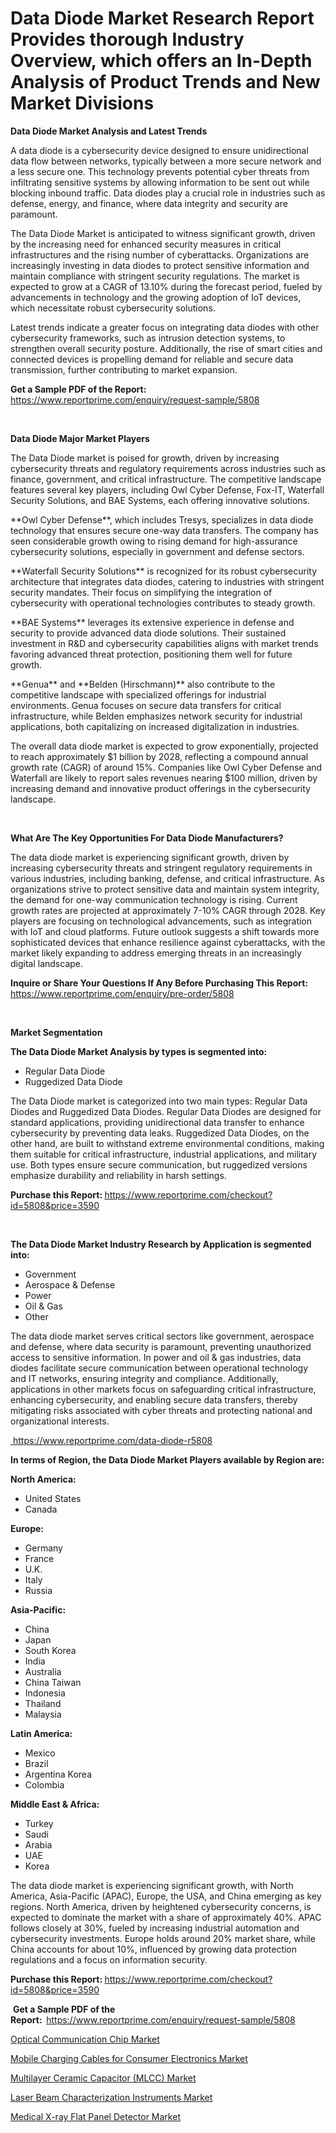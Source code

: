 <p><h1>Data Diode Market Research Report Provides thorough Industry Overview, which offers an In-Depth Analysis of Product Trends and New Market Divisions</h1></p><p><strong>Data Diode Market Analysis and Latest Trends</strong></p>
<p><p>A data diode is a cybersecurity device designed to ensure unidirectional data flow between networks, typically between a more secure network and a less secure one. This technology prevents potential cyber threats from infiltrating sensitive systems by allowing information to be sent out while blocking inbound traffic. Data diodes play a crucial role in industries such as defense, energy, and finance, where data integrity and security are paramount.</p><p>The Data Diode Market is anticipated to witness significant growth, driven by the increasing need for enhanced security measures in critical infrastructures and the rising number of cyberattacks. Organizations are increasingly investing in data diodes to protect sensitive information and maintain compliance with stringent security regulations. The market is expected to grow at a CAGR of 13.10% during the forecast period, fueled by advancements in technology and the growing adoption of IoT devices, which necessitate robust cybersecurity solutions.</p><p>Latest trends indicate a greater focus on integrating data diodes with other cybersecurity frameworks, such as intrusion detection systems, to strengthen overall security posture. Additionally, the rise of smart cities and connected devices is propelling demand for reliable and secure data transmission, further contributing to market expansion.</p></p>
<p><strong>Get a Sample PDF of the Report:&nbsp;</strong> <a href="https://www.reportprime.com/enquiry/request-sample/5808?utm_campaign=103&utm_medium=2&utm_source=Github&utm_content=ia&utm_term=19032025&utm_id=data-diode">https://www.reportprime.com/enquiry/request-sample/5808</a></p>
<p>&nbsp;</p>
<p><strong>Data Diode Major Market Players</strong></p>
<p><p>The Data Diode market is poised for growth, driven by increasing cybersecurity threats and regulatory requirements across industries such as finance, government, and critical infrastructure. The competitive landscape features several key players, including Owl Cyber Defense, Fox-IT, Waterfall Security Solutions, and BAE Systems, each offering innovative solutions.</p><p>**Owl Cyber Defense**, which includes Tresys, specializes in data diode technology that ensures secure one-way data transfers. The company has seen considerable growth owing to rising demand for high-assurance cybersecurity solutions, especially in government and defense sectors. </p><p>**Waterfall Security Solutions** is recognized for its robust cybersecurity architecture that integrates data diodes, catering to industries with stringent security mandates. Their focus on simplifying the integration of cybersecurity with operational technologies contributes to steady growth.</p><p>**BAE Systems** leverages its extensive experience in defense and security to provide advanced data diode solutions. Their sustained investment in R&D and cybersecurity capabilities aligns with market trends favoring advanced threat protection, positioning them well for future growth.</p><p>**Genua** and **Belden (Hirschmann)** also contribute to the competitive landscape with specialized offerings for industrial environments. Genua focuses on secure data transfers for critical infrastructure, while Belden emphasizes network security for industrial applications, both capitalizing on increased digitalization in industries.</p><p>The overall data diode market is expected to grow exponentially, projected to reach approximately $1 billion by 2028, reflecting a compound annual growth rate (CAGR) of around 15%. Companies like Owl Cyber Defense and Waterfall are likely to report sales revenues nearing $100 million, driven by increasing demand and innovative product offerings in the cybersecurity landscape.</p></p>
<p>&nbsp;</p>
<p><strong>What Are The Key Opportunities For Data Diode Manufacturers?</strong></p>
<p><p>The data diode market is experiencing significant growth, driven by increasing cybersecurity threats and stringent regulatory requirements in various industries, including banking, defense, and critical infrastructure. As organizations strive to protect sensitive data and maintain system integrity, the demand for one-way communication technology is rising. Current growth rates are projected at approximately 7-10% CAGR through 2028. Key players are focusing on technological advancements, such as integration with IoT and cloud platforms. Future outlook suggests a shift towards more sophisticated devices that enhance resilience against cyberattacks, with the market likely expanding to address emerging threats in an increasingly digital landscape.</p></p>
<p><strong>Inquire or Share Your Questions If Any Before Purchasing This Report:</strong> <a href="https://www.reportprime.com/enquiry/pre-order/5808?utm_campaign=103&utm_medium=2&utm_source=Github&utm_content=ia&utm_term=19032025&utm_id=data-diode">https://www.reportprime.com/enquiry/pre-order/5808</a></p>
<p>&nbsp;</p>
<p><strong>Market Segmentation</strong></p>
<p><strong>The Data Diode Market Analysis by types is segmented into:</strong></p>
<p><ul><li>Regular Data Diode</li><li>Ruggedized Data Diode</li></ul></p>
<p><p>The Data Diode market is categorized into two main types: Regular Data Diodes and Ruggedized Data Diodes. Regular Data Diodes are designed for standard applications, providing unidirectional data transfer to enhance cybersecurity by preventing data leaks. Ruggedized Data Diodes, on the other hand, are built to withstand extreme environmental conditions, making them suitable for critical infrastructure, industrial applications, and military use. Both types ensure secure communication, but ruggedized versions emphasize durability and reliability in harsh settings.</p></p>
<p><strong>Purchase this Report:&nbsp;</strong><a href="https://www.reportprime.com/checkout?id=5808&price=3590&utm_campaign=103&utm_medium=2&utm_source=Github&utm_content=ia&utm_term=19032025&utm_id=data-diode">https://www.reportprime.com/checkout?id=5808&price=3590</a></p>
<p>&nbsp;</p>
<p><strong>The Data Diode Market Industry Research by Application is segmented into:</strong></p>
<p><ul><li>Government</li><li>Aerospace & Defense</li><li>Power</li><li>Oil & Gas</li><li>Other</li></ul></p>
<p><p>The data diode market serves critical sectors like government, aerospace and defense, where data security is paramount, preventing unauthorized access to sensitive information. In power and oil & gas industries, data diodes facilitate secure communication between operational technology and IT networks, ensuring integrity and compliance. Additionally, applications in other markets focus on safeguarding critical infrastructure, enhancing cybersecurity, and enabling secure data transfers, thereby mitigating risks associated with cyber threats and protecting national and organizational interests.</p></p>
<p><a href="https://www.reportprime.com/data-diode-r5808?utm_campaign=103&utm_medium=2&utm_source=Github&utm_content=ia&utm_term=19032025&utm_id=data-diode">&nbsp;https://www.reportprime.com/data-diode-r5808</a></p>
<p><strong>In terms of Region, the Data Diode Market Players available by Region are:</strong></p>
<p>
    <p> <strong> North America: </strong>
        <ul>
            <li>United States</li>
            <li>Canada</li>
        </ul>
        </p> 
    <p> <strong> Europe: </strong>
        <ul>
            <li>Germany</li>
            <li>France</li>
            <li>U.K.</li>
            <li>Italy</li>
            <li>Russia</li>
        </ul>
        </p> 
    <p> <strong> Asia-Pacific: </strong>
        <ul>
            <li>China</li>
            <li>Japan</li>
            <li>South Korea</li>
            <li>India</li>
            <li>Australia</li>
            <li>China Taiwan</li>
            <li>Indonesia</li>
            <li>Thailand</li>
            <li>Malaysia</li>
        </ul>
        </p> 
    <p> <strong> Latin America: </strong>
        <ul>
            <li>Mexico</li>
            <li>Brazil</li>
            <li>Argentina Korea</li>
            <li>Colombia</li>
        </ul>
        </p> 
    <p> <strong> Middle East & Africa: </strong>
        <ul>
            <li>Turkey</li>
            <li>Saudi</li>
            <li>Arabia</li>
            <li>UAE</li>
            <li>Korea</li>
        </ul>
    </p>
    </p>
<p><p>The data diode market is experiencing significant growth, with North America, Asia-Pacific (APAC), Europe, the USA, and China emerging as key regions. North America, driven by heightened cybersecurity concerns, is expected to dominate the market with a share of approximately 40%. APAC follows closely at 30%, fueled by increasing industrial automation and cybersecurity investments. Europe holds around 20% market share, while China accounts for about 10%, influenced by growing data protection regulations and a focus on information security.</p></p>
<p><strong>Purchase this Report: </strong><a href="https://www.reportprime.com/checkout?id=5808&price=3590&utm_campaign=103&utm_medium=2&utm_source=Github&utm_content=ia&utm_term=19032025&utm_id=data-diode">https://www.reportprime.com/checkout?id=5808&price=3590</a></p>
<p>&nbsp;<strong>Get a Sample PDF of the Report:&nbsp;&nbsp;</strong><a href="https://www.reportprime.com/enquiry/request-sample/5808?utm_campaign=103&utm_medium=2&utm_source=Github&utm_content=ia&utm_term=19032025&utm_id=data-diode">https://www.reportprime.com/enquiry/request-sample/5808</a></p>
<p><strong></strong></p>
<p><p><a href="https://github.com/ertssmelov0/Market-Research-Report-List-1/blob/main/optical-communication-chip-market.md?utm_campaign=103&utm_medium=2&utm_source=Github&utm_content=ia&utm_term=19032025&utm_id=data-diode">Optical Communication Chip Market</a></p><p><a href="https://github.com/yakobotege/Market-Research-Report-List-1/blob/main/mobile-charging-cables-for-consumer-electronics-market.md?utm_campaign=103&utm_medium=2&utm_source=Github&utm_content=ia&utm_term=19032025&utm_id=data-diode">Mobile Charging Cables for Consumer Electronics Market</a></p><p><a href="https://github.com/pupekironim/Market-Research-Report-List-1/blob/main/multilayer-ceramic-capacitor-mlcc-market.md?utm_campaign=103&utm_medium=2&utm_source=Github&utm_content=ia&utm_term=19032025&utm_id=data-diode">Multilayer Ceramic Capacitor (MLCC) Market</a></p><p><a href="https://github.com/sakuniniray98/Market-Research-Report-List-1/blob/main/laser-beam-characterization-instruments-market.md?utm_campaign=103&utm_medium=2&utm_source=Github&utm_content=ia&utm_term=19032025&utm_id=data-diode">Laser Beam Characterization Instruments Market</a></p><p><a href="https://github.com/siriocooch4a/Market-Research-Report-List-1/blob/main/medical-x-ray-flat-panel-detector-market.md?utm_campaign=103&utm_medium=2&utm_source=Github&utm_content=ia&utm_term=19032025&utm_id=data-diode">Medical X-ray Flat Panel Detector Market</a></p></p>